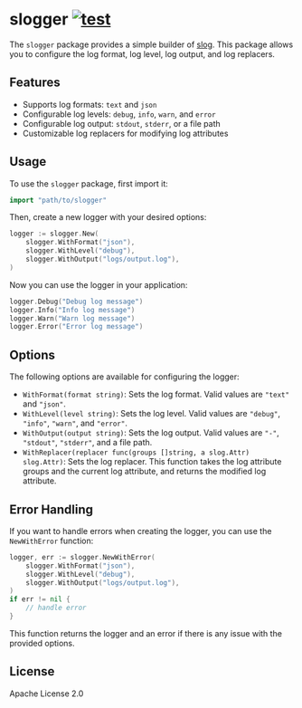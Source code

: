 # slogger [![test](https://github.com/m-mizutani/slogger/actions/workflows/test.yml/badge.svg)](https://github.com/m-mizutani/slogger/actions/workflows/test.yml)

The `slogger` package provides a simple builder of [slog](golang.org/x/exp/slog). This package allows you to configure the log format, log level, log output, and log replacers.

## Features

- Supports log formats: `text` and `json`
- Configurable log levels: `debug`, `info`, `warn`, and `error`
- Configurable log output: `stdout`, `stderr`, or a file path
- Customizable log replacers for modifying log attributes

## Usage

To use the `slogger` package, first import it:

```go
import "path/to/slogger"
```

Then, create a new logger with your desired options:

```go
logger := slogger.New(
    slogger.WithFormat("json"),
    slogger.WithLevel("debug"),
    slogger.WithOutput("logs/output.log"),
)
```

Now you can use the logger in your application:

```go
logger.Debug("Debug log message")
logger.Info("Info log message")
logger.Warn("Warn log message")
logger.Error("Error log message")
```

## Options

The following options are available for configuring the logger:

- `WithFormat(format string)`: Sets the log format. Valid values are `"text"` and `"json"`.
- `WithLevel(level string)`: Sets the log level. Valid values are `"debug"`, `"info"`, `"warn"`, and `"error"`.
- `WithOutput(output string)`: Sets the log output. Valid values are `"-"`, `"stdout"`, `"stderr"`, and a file path.
- `WithReplacer(replacer func(groups []string, a slog.Attr) slog.Attr)`: Sets the log replacer. This function takes the log attribute groups and the current log attribute, and returns the modified log attribute.

## Error Handling

If you want to handle errors when creating the logger, you can use the `NewWithError` function:

```go
logger, err := slogger.NewWithError(
    slogger.WithFormat("json"),
    slogger.WithLevel("debug"),
    slogger.WithOutput("logs/output.log"),
)
if err != nil {
    // handle error
}
```

This function returns the logger and an error if there is any issue with the provided options.

## License

Apache License 2.0